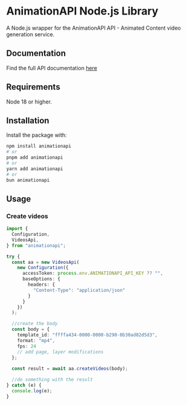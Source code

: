 # AnimationAPI Node.js Library

A Node.js wrapper for the AnimationAPI API - Animated Content video generation service.

## Documentation

Find the full API documentation [here](https://docs.AnimationAPI.com/api-docs)

## Requirements

Node 18 or higher.

## Installation

Install the package with:

```sh
npm install animationapi
# or
pnpm add animationapi
# or
yarn add animationapi
# or
bun animationapi
```

## Usage

### Create videos
```ts
import {
  Configuration,
  VideosApi,
} from "animationapi";

try {
  const aa = new VideosApi(
    new Configuration({
      accessToken: process.env.ANIMATIONAPI_API_KEY ?? "",
      baseOptions: {
        headers: {
          "Content-Type": "application/json"
        }
      }
    })
  );

  //create the body
  const body = {
    template_id: "ffffa434-0000-0000-b290-0b30ad82d5d3",
    format: "mp4",
    fps: 24
    // add page, layer modifications
  };
  
  const result = await aa.createVideos(body);

  //do something with the result
} catch (e) {
  console.log(e);
}
```